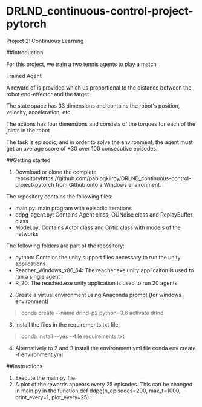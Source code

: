 # DRLND_continuous-control-project-pytorch


Project 2: Continuous Learning

##Introduction

For this project, we train a two tennis agents to play a match

Trained Agent

A reward of is provided which us proportional to the distance between the robot end-effector and the target

The state space has 33 dimensions and contains the robot's position, velocity, acceleration, etc

The actions has four dimensions and consists of the torques for each of the joints in the robot

The task is episodic, and in order to solve the environment, the agent must get an average score of +30 over 100 consecutive episodes.

##Getting started

1. Download or clone the complete repositoryhttps://github.com/pablogkilroy/DRLND_continuous-control-project-pytorch from Github onto a Windows environment. 

The repository contains the following files:
- main.py: main program with episodic iterations
- ddpg_agent.py: Contains Agent class; OUNoise class and ReplayBuffer class
- Model.py: Contains Actor class and Critic class with models of the networks

The following folders are part of the repository:
- python: Contains the unity support files necessary to run the unity applications
- Reacher_Windows_x86_64: The reacher.exe unity applicaiton is used to run a single agent
- R_20: The reached.exe unity application is used to run 20 agents

2. Create a virtual environment using Anaconda prompt 
(for windows environment) 
>conda create --name drlnd-p2 python=3.6 
>activate drlnd

3. Install the files in the requirements.txt file:
>conda install --yes --file requirements.txt

4. Alternatively to 2 and 3 install the environment.yml file
conda env create -f environment.yml

##Instructions

1. Execute the main.py file. 
2. A plot of the rewards appears every 25 episodes. This can be changed in main.py in the function
def ddpg(n_episodes=200, max_t=1000, print_every=1, plot_every=25):
